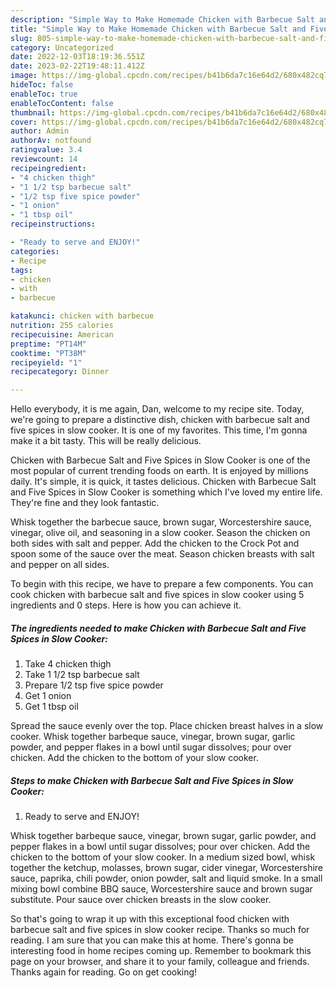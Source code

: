 ```yaml
---
description: "Simple Way to Make Homemade Chicken with Barbecue Salt and Five Spices in Slow Cooker"
title: "Simple Way to Make Homemade Chicken with Barbecue Salt and Five Spices in Slow Cooker"
slug: 805-simple-way-to-make-homemade-chicken-with-barbecue-salt-and-five-spices-in-slow-cooker
category: Uncategorized
date: 2022-12-03T18:19:36.551Z
date: 2023-02-22T19:48:11.412Z
image: https://img-global.cpcdn.com/recipes/b41b6da7c16e64d2/680x482cq70/chicken-with-barbecue-salt-and-five-spices-in-slow-cooker-recipe-main-photo.jpg
hideToc: false
enableToc: true
enableTocContent: false
thumbnail: https://img-global.cpcdn.com/recipes/b41b6da7c16e64d2/680x482cq70/chicken-with-barbecue-salt-and-five-spices-in-slow-cooker-recipe-main-photo.jpg
cover: https://img-global.cpcdn.com/recipes/b41b6da7c16e64d2/680x482cq70/chicken-with-barbecue-salt-and-five-spices-in-slow-cooker-recipe-main-photo.jpg
author: Admin
authorAv: notfound
ratingvalue: 3.4
reviewcount: 14
recipeingredient:
- "4 chicken thigh"
- "1 1/2 tsp barbecue salt"
- "1/2 tsp five spice powder"
- "1 onion"
- "1 tbsp oil"
recipeinstructions:

- "Ready to serve and ENJOY!"
categories:
- Recipe
tags:
- chicken
- with
- barbecue

katakunci: chicken with barbecue 
nutrition: 255 calories
recipecuisine: American
preptime: "PT14M"
cooktime: "PT38M"
recipeyield: "1"
recipecategory: Dinner

---
```



Hello everybody, it is me again, Dan, welcome to my recipe site. Today, we're going to prepare a distinctive dish, chicken with barbecue salt and five spices in slow cooker. It is one of my favorites. This time, I'm gonna make it a bit tasty. This will be really delicious.

Chicken with Barbecue Salt and Five Spices in Slow Cooker is one of the most popular of current trending foods on earth. It is enjoyed by millions daily. It's simple, it is quick, it tastes delicious. Chicken with Barbecue Salt and Five Spices in Slow Cooker is something which I've loved my entire life. They're fine and they look fantastic.

Whisk together the barbecue sauce, brown sugar, Worcestershire sauce, vinegar, olive oil, and seasoning in a slow cooker. Season the chicken on both sides with salt and pepper. Add the chicken to the Crock Pot and spoon some of the sauce over the meat. Season chicken breasts with salt and pepper on all sides.


To begin with this recipe, we have to prepare a few components. You can cook chicken with barbecue salt and five spices in slow cooker using 5 ingredients and 0 steps. Here is how you can achieve it.

<!--inarticleads1-->

##### The ingredients needed to make Chicken with Barbecue Salt and Five Spices in Slow Cooker:

1. Take 4 chicken thigh
1. Take 1 1/2 tsp barbecue salt
1. Prepare 1/2 tsp five spice powder
1. Get 1 onion
1. Get 1 tbsp oil


Spread the sauce evenly over the top. Place chicken breast halves in a slow cooker. Whisk together barbeque sauce, vinegar, brown sugar, garlic powder, and pepper flakes in a bowl until sugar dissolves; pour over chicken. Add the chicken to the bottom of your slow cooker. 

<!--inarticleads2-->

##### Steps to make Chicken with Barbecue Salt and Five Spices in Slow Cooker:


1. Ready to serve and ENJOY!

Whisk together barbeque sauce, vinegar, brown sugar, garlic powder, and pepper flakes in a bowl until sugar dissolves; pour over chicken. Add the chicken to the bottom of your slow cooker. In a medium sized bowl, whisk together the ketchup, molasses, brown sugar, cider vinegar, Worcestershire sauce, paprika, chili powder, onion powder, salt and liquid smoke. In a small mixing bowl combine BBQ sauce, Worcestershire sauce and brown sugar substitute. Pour sauce over chicken breasts in the slow cooker. 

So that's going to wrap it up with this exceptional food chicken with barbecue salt and five spices in slow cooker recipe. Thanks so much for reading. I am sure that you can make this at home. There's gonna be interesting food in home recipes coming up. Remember to bookmark this page on your browser, and share it to your family, colleague and friends. Thanks again for reading. Go on get cooking!
